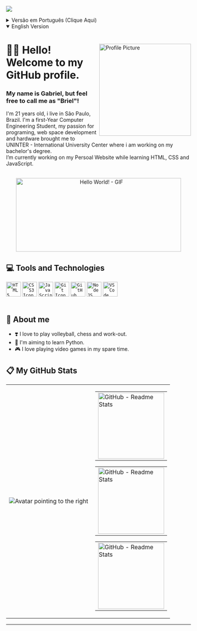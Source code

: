 <!-- Widgets -->
![](https://komarev.com/ghpvc/?username=gnsbriellh&style=for-the-badge&label=PROFILE+VIEWS+|+VISUALIZAÇÕES)
<!-- Show content in PT-BR -->
<details>
    <summary>Versão em Português (Clique Aqui)</summary>
    <div align="left">
        <img src="https://avatars.githubusercontent.com/u/106001507?v=4" alt="Profile Picture" title="Avatar" align="right" width="250px">
        <h1>👋🏽 Olá! Bem vindo ao meu perfil do GitHub.</h1>
        <h3>Meu nome é Gabriel mas se preferir, pode me chamar de Briel.</h3>
        <p>Tenho 21 anos, moro em São Paulo. Sou estudante do primeiro ano de Engenharia da Computação, minha paixão por Programação e Hardware me levaram para o Centro Universitário Internacional - Uninter, onde estou em busca do meu Bacharelado.<br>Atualmente estou trabalhando em um projeto pessoal, na qual busco criar meu primerio Site Pessoal enquanto aprendo HTML, CSS e JavaScript.</p>
    </div>
    <div align="center">
        <br>
        <img src="https://i.ibb.co/m8fM1b1/output-onlinegiftools.gif" alt="Hello World! - GIF" title="Hello World - Gif" width="450" height="200">
    </div>
    <div>
        <h2>💻 Tecnologias e Ferramentas</h2>
        <code><img src="https://cdn.jsdelivr.net/gh/devicons/devicon/icons/html5/html5-original.svg" alt="HTML5 Icon" title="HTML5" width="40" height="40"></code>
        <code><img src="https://cdn.jsdelivr.net/gh/devicons/devicon/icons/css3/css3-original.svg" alt="CSS3 Icon" title="CSS3" width="40" height="40"></code>
        <code><img src="https://cdn.jsdelivr.net/gh/devicons/devicon/icons/javascript/javascript-original.svg" alt="JavaScript Icon" title="JavaScript" width="40" height="40"></code>
        <code><img src="https://cdn.jsdelivr.net/gh/devicons/devicon/icons/git/git-original.svg" alt="Git Icon" title="Git" width="40" height="40"></code>
        <code><img src="https://cdn.jsdelivr.net/gh/devicons/devicon/icons/github/github-original.svg" alt="GitHub Icon" title="GitHub" width="40" height="40"></code>
        <code><img src="https://cdn.jsdelivr.net/gh/devicons/devicon/icons/nodejs/nodejs-original.svg" alt="NodeJS Icon" title="NodeJS" width="40" height="40"></code>
        <code><img src="https://cdn.jsdelivr.net/gh/devicons/devicon/icons/vscode/vscode-original.svg" alt="VSCode Icon" title="VSCode" width="40" height="40"></code>
        <br><br>
    </div>
    <div>
        <h2>👀 Sobre mim</h2>
        <ul>
            <li>❣️ Gosto de jogar Vôlei, Xadrez e Treinar Musculação.</li>
            <li>🎯 Pretendo em um futuro próximo, aprender a programar em Python.</li>
            <li>🎮 No meu tempo livre gosto de jogar Video Games.</li>
        </ul>
    </div>
    <div>
        <h2>📋 Status do Meu Perfil GitHub</h2>
        <table>
            <tr>
                <td><img src="https://i.ibb.co/wQnqk32/fullbody-pointing-fococlipping-standard.png" alt="Avatar pointing to the right" title="Avatar" align="left"></td>
                <td>
                    <table><tr><td><img src="https://github-readme-stats.vercel.app/api?username=gnsbriellh&show_icons=true&theme=dracula&include_all_commits=true&count_private=true&hide_border=true" alt="GitHub - Readme Stats" title="GitHub Stats" height="180em"></td></tr></table>
                    <table><tr><td><img src="http://github-readme-streak-stats.herokuapp.com?user=gnsbriellh&theme=dracula&hide_border=true" alt="GitHub - Readme Stats" title="Contributions" height="180em"></td></tr></table>
                    <table><tr><td><img src="https://github-readme-stats.vercel.app/api/top-langs/?username=gnsbriellh&layout=compact&langs_count=7&theme=dracula&hide_border=true&card_width=242" alt="GitHub - Readme Stats" title="Most Used Languages" height="180em"></td></tr></table>
                </td>
            </tr>
        </table>
        <hr>
        <hr>
        <hr>
        <hr>
            <div align="center">
                <h1>PT-BR</h1>
            </div>
        <hr>
        <hr>
        <hr>
        <hr>
    </div>
</details>
<!-- Show content in English ("open" attribute in <Details> opens this section by Default) -->
<details open>
    <summary>English Version</summary>
<div align="left">
    <img src="https://avatars.githubusercontent.com/u/106001507?v=4" alt="Profile Picture" title="Avatar" align="right" width="250px">
    <h1>👋🏽 Hello! Welcome to my GitHub profile.</h1>
    <h3>My name is Gabriel, but feel free to call me as "Briel"!</h3>
    <p>I'm 21 years old, i live in São Paulo, Brazil. I'm a first-Year Computer Engineering Student, my passion for programing, web space development and hardware brought me to UNINTER - International University Center where i am working on my bachelor's degree.<br>I’m currently working on my Persoal Website while learning HTML, CSS and JavaScript.</p>
</div>
<div align="center">
    <br>
    <img src="https://i.ibb.co/m8fM1b1/output-onlinegiftools.gif" alt="Hello World! - GIF" title="Hello World - Gif" width="450" height="200">
</div>
<div>
    <h2>💻 Tools and Technologies</h2>
    <code><img src="https://cdn.jsdelivr.net/gh/devicons/devicon/icons/html5/html5-original.svg" alt="HTML5 Icon" title="HTML5" width="40" height="40"></code>
    <code><img src="https://cdn.jsdelivr.net/gh/devicons/devicon/icons/css3/css3-original.svg" alt="CSS3 Icon" title="CSS3" width="40" height="40"></code>
    <code><img src="https://cdn.jsdelivr.net/gh/devicons/devicon/icons/javascript/javascript-original.svg" alt="JavaScript Icon" title="JavaScript" width="40" height="40"></code>
    <code><img src="https://cdn.jsdelivr.net/gh/devicons/devicon/icons/git/git-original.svg" alt="Git Icon" title="Git" width="40" height="40"></code>
    <code><img src="https://cdn.jsdelivr.net/gh/devicons/devicon/icons/github/github-original.svg" alt="GitHub Icon" title="GitHub" width="40" height="40"></code>
    <code><img src="https://cdn.jsdelivr.net/gh/devicons/devicon/icons/nodejs/nodejs-original.svg" alt="NodeJS Icon" title="NodeJS" width="40" height="40"></code>
    <code><img src="https://cdn.jsdelivr.net/gh/devicons/devicon/icons/vscode/vscode-original.svg" alt="VSCode Icon" title="VSCode" width="40" height="40"></code>
    <br><br>
</div>
<div>
    <h2>👀 About me</h2>
    <ul>
        <li>❣️ I love to play volleyball, chess and work-out.</li>
        <li>🎯 I'm aiming to learn Python.</li>
        <li>🎮 I love playing video games in my spare time.</li>
    </ul>
</div>
<div>
    <h2>📋 My GitHub Stats</h2>
    <table>
        <tr>
            <td><img src="https://i.ibb.co/wQnqk32/fullbody-pointing-fococlipping-standard.png" alt="Avatar pointing to the right" title="Avatar" align="left"></td>
            <td>
                <table><tr><td><img src="https://github-readme-stats.vercel.app/api?username=gnsbriellh&show_icons=true&theme=dracula&include_all_commits=true&count_private=true&hide_border=true" alt="GitHub - Readme Stats" title="GitHub Stats" height="180em"></td></tr></table>
                <table><tr><td><img src="http://github-readme-streak-stats.herokuapp.com?user=gnsbriellh&theme=dracula&hide_border=true" alt="GitHub - Readme Stats" title="Contributions" height="180em"></td></tr></table>
                <table><tr><td><img src="https://github-readme-stats.vercel.app/api/top-langs/?username=gnsbriellh&layout=compact&langs_count=7&theme=dracula&hide_border=true&card_width=242" alt="GitHub - Readme Stats" title="Most Used Languages" height="180em"></td></tr></table>
            </td>
        </tr>
    </table>
    <hr>
</div>
</details>
